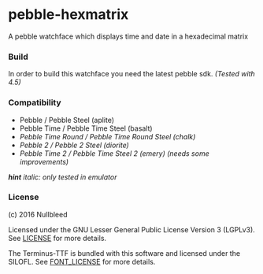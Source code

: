 # pebble-hexmatrix

A pebble watchface which displays time and date in
a hexadecimal matrix


### Build

In order to build this watchface you need the latest pebble sdk.
*(Tested with 4.5)*


### Compatibility

- Pebble / Pebble Steel (aplite)
- Pebble Time / Pebble Time Steel (basalt)
- *Pebble Time Round / Pebble Time Round Steel (chalk)*
- *Pebble 2 / Pebble 2 Steel (diorite)*
- *Pebble Time 2 / Pebble Time Steel 2 (emery)* *(needs some improvements)*


***hint** italic: only tested in emulator*


### License

(c) 2016 Nullbleed

Licensed under the GNU Lesser General Public License Version 3 (LGPLv3).
See [LICENSE](./LICENSE) for more details.


The Terminus-TTF is bundled with this software and licensed under the SILOFL.
See [FONT_LICENSE](./resources/FONT_LICENSE) for more details.
